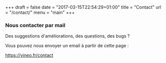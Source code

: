 +++
draft = false
date = "2017-03-15T22:54:29+01:00"
title = "Contact"
url = "/contact/"
menu = "main"
+++

### Nous contacter par mail

Des suggestions d'améliorations, des questions, des bugs ?

Vous pouvez nous envoyer un email à partir de cette page :

<a target="_blank" href="https://yineo.fr/contact">https://yineo.fr/contact</a>